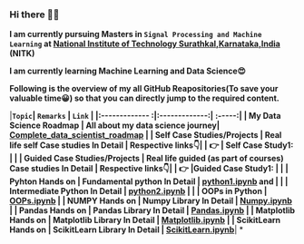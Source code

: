 ### Hi there 🤩👋

<!--
**Shrikantpatil2197/Shrikantpatil2197** is a ✨ _special_ ✨ repository because its `README.md` (this file) appears on your GitHub profile.

Here are some ideas to get you started:

- 🔭 I’m currently working on ...
- 🌱 I’m currently learning ...
- 👯 I’m looking to collaborate on ...
- 🤔 I’m looking for help with ...
- 💬 Ask me about ...
- 📫 How to reach me: ...
- 😄 Pronouns: ...
- ⚡ Fun fact: ...
-->

**I am currently pursuing Masters in `Signal Processing and Machine Learning` at [National Institute of Technology Surathkal,Karnataka,India](https://www.nitk.ac.in/) (NITK)**

**I am currently learning Machine Learning and Data Science😍**

**Following is the overview of my all GitHub Reapositories(To save your valuable time😀) so that you can directly jump to the required content.**

|**`Topic`| `Remarks`    | `Link`  |
|:------------- :|:-------------:| :-----:|
| My Data Science Roadmap    | All about my data science journey| [Complete_data_scientist_roadmap](https://github.com/Shrikantpatil2197/Complete_data_scientist_roadmap/blob/main/README.md) |
| Self Case Studies/Projects  | Real life self Case studies In Detail  | Respective links👇|
| 👉  | Self Case Study1: | |
| Guided Case Studies/Projects  | Real life guided (as part of courses) Case studies In Detail  | Respective links👇|
| 👉  |Guided Case Study1: | |
| Pyhton Hands on  | Fundamental python In Detail  | [python1.ipynb](https://github.com/Shrikantpatil2197/Machine_Learning_Hands-On/blob/main/All_Notebooks/python0.ipynb) and |
|  | Intermediate Python In Detail  | [python2.ipynb](https://github.com/Shrikantpatil2197/Machine_Learning_Hands-On/blob/main/All_Notebooks/python1.ipynb) |
|  | OOPs in Python  | [OOPs.ipynb]() |
| NUMPY Hands on  | Numpy Library In Detail  | [Numpy.ipynb](https://github.com/Shrikantpatil2197/Machine_Learning_Hands-On/blob/main/All_Notebooks/numpy.ipynb) |
| Pandas Hands on  | Pandas Library In Detail  | [Pandas.ipynb](https://github.com/Shrikantpatil2197/Machine_Learning_Hands-On/blob/main/All_Notebooks/pandas.ipynb) |
| Matplotlib Hands on  | Matplotlib Library In Detail  | [Matplotlib.ipynb](https://github.com/Shrikantpatil2197/Machine_Learning_Hands-On/blob/main/All_Notebooks/matplotlib.ipynb) |
| ScikitLearn Hands on  | ScikitLearn Library In Detail  | [ScikitLearn.ipynb](https://github.com/Shrikantpatil2197/Machine_Learning_Hands-On/blob/main/All_Notebooks/scikit-learn(sklearn).ipynb)**|
*


